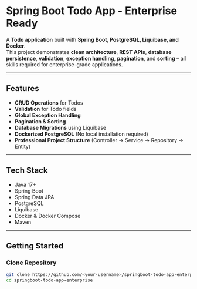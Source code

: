 # Spring Boot Todo App - Enterprise Ready

A **Todo application** built with **Spring Boot, PostgreSQL, Liquibase, and Docker**.  
This project demonstrates **clean architecture**, **REST APIs**, **database persistence**, **validation**, **exception handling**, **pagination**, and **sorting** – all skills required for enterprise-grade applications.

---

## Features

- **CRUD Operations** for Todos
- **Validation** for Todo fields
- **Global Exception Handling**
- **Pagination & Sorting**
- **Database Migrations** using Liquibase
- **Dockerized PostgreSQL** (No local installation required)
- **Professional Project Structure** (Controller → Service → Repository → Entity)

---

## Tech Stack

- Java 17+
- Spring Boot
- Spring Data JPA
- PostgreSQL
- Liquibase
- Docker & Docker Compose
- Maven

---

## Getting Started

### Clone Repository

```bash
git clone https://github.com/<your-username>/springboot-todo-app-enterprise.git
cd springboot-todo-app-enterprise
